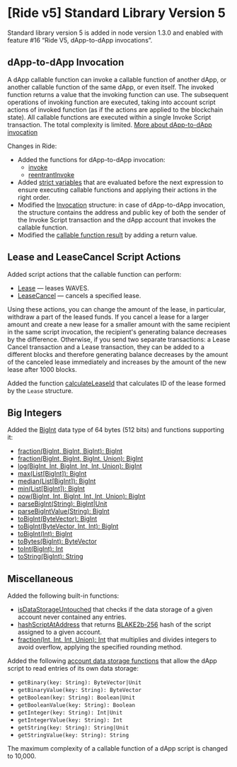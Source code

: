 # [Ride v5] Standard Library Version 5

Standard library version 5 is added in node version 1.3.0 and enabled with feature #16 “Ride V5, dApp-to-dApp invocations”.

## dApp-to-dApp Invocation

A dApp callable function can invoke a callable function of another dApp, or another callable function of the same dApp, or even itself. The invoked function returns a value that the invoking function can use. The subsequent operations of invoking function are executed, taking into account script actions of invoked function (as if the actions are applied to the blockchain state). All callable functions are executed within a single Invoke Script transaction. The total complexity is limited. [More about dApp-to-dApp invocation](/en/ride/advanced/dapp-to-dapp)

Changes in Ride:

* Added the functions for dApp-to-dApp invocation:
   * [invoke](/en/ride/v5/functions/built-in-functions/dapp-to-dapp#invoke)
   * [reentrantInvoke](/en/ride/v5/functions/built-in-functions/dapp-to-dapp#reentrantinvoke)
* Added [strict variables](/en/ride/v5/variables/) that are evaluated before the next expression to ensure executing callable functions and applying their actions in the right order.
* Modified the [Invocation](/en/ride/v5/structures/common-structures/invocation) structure: in case of dApp-to-dApp invocation, the structure contains the address and public key of both the sender of the Invoke Script transaction and the dApp account that invokes the callable function.
* Modified the [callable function result](/en/ride/v5/functions/callable-function#invocation-result) by adding a return value.

## Lease and LeaseCancel Script Actions

Added script actions that the callable function can perform:
* [Lease](/en/ride/v5/structures/script-actions/lease) — leases WAVES.
* [LeaseCancel](/en/ride/v5/structures/script-actions/lease-cancel) — cancels a specified lease.

Using these actions, you can change the amount of the lease, in particular, withdraw a part of the leased funds. If you cancel a lease for a larger amount and create a new lease for a smaller amount with the same recipient in the same script invocation, the recipient's generating balance decreases by the difference. Otherwise, if you send two separate transactions: a Lease Cancel transaction and a Lease transaction, they can be added to a different blocks and therefore generating balance decreases by the amount of the canceled lease immediately and increases by the amount of the new lease after 1000 blocks.

Added the function [calculateLeaseId](/en/ride/v5/functions/built-in-functions/blockchain-functions#calculateleaseid) that calculates ID of the lease formed by the `Lease` structure.

## Big Integers

Added the [BigInt](/en/ride/v5/data-types/bigint) data type of 64 bytes (512 bits) and functions supporting it:

* [fraction(BigInt, BigInt, BigInt): BigInt](/en/ride/v5/functions/built-in-functions/math-functions#fractionbigint)
* [fraction(BigInt, BigInt, BigInt, Union): BigInt](/en/ride/v5/functions/built-in-functions/math-functions#fractionbigintround)
* [log(BigInt, Int, BigInt, Int, Int, Union): BigInt](/en/ride/v5/functions/built-in-functions/math-functions#logbigint)
* [max(List[BigInt]): BigInt](/en/ride/v5/functions/built-in-functions/list-functions#max-list-bigint)
* [median(List[BigInt]): BigInt](/en/ride/v5/functions/built-in-functions/math-functions#medianbigint)
* [min(List[BigInt]): BigInt](/en/ride/v5/functions/built-in-functions/list-functions#min-list-bigint)
* [pow(BigInt, Int, BigInt, Int, Int, Union): BigInt](/en/ride/v5/functions/built-in-functions/math-functions#powbigint)
* [parseBigInt(String): BigInt|Unit](/en/ride/v5/functions/built-in-functions/converting-functions#parse-bigint)
* [parseBigIntValue(String): BigInt](/en/ride/v5/functions/built-in-functions/converting-functions#parse-bigintvalue)
* [toBigInt(ByteVector): BigInt](/en/ride/v5/functions/built-in-functions/converting-functions#to-bigint-bytevector)
* [toBigInt(ByteVector, Int, Int): BigInt](/en/ride/v5/functions/built-in-functions/converting-functions#to-bigint-bytevector-int-int)
* [toBigInt(Int): BigInt](/en/ride/v5/functions/built-in-functions/converting-functions#to-bigint-int)
* [toBytes(BigInt): ByteVector](/en/ride/v5/functions/built-in-functions/converting-functions#to-bytes-bigint)
* [toInt(BigInt): Int](/en/ride/v5/functions/built-in-functions/converting-functions#to-int-bigint)
* [toString(BigInt): String](/en/ride/v5/functions/built-in-functions/converting-functions#to-string-bigint)

## Miscellaneous

Added the following built-in functions:

* [isDataStorageUntouched](/en/ride/v5/functions/built-in-functions/account-data-storage-functions#isdatastorageuntouched) that checks if the data storage of a given account never contained any entries.
* [hashScriptAtAddress](/en/ride/v5/functions/built-in-functions/blockchain-functions#hashscriptataddress) that returns [BLAKE2b-256](https://en.wikipedia.org/wiki/BLAKE_%28hash_function%29) hash of the script assigned to a given account.
* [fraction(Int, Int, Int, Union): Int](/en/ride/v5/functions/built-in-functions/math-functions#fractionintround) that multiplies and divides integers to avoid overflow, applying the specified rounding method.

Added the following [account data storage functions](/en/ride/v5/functions/built-in-functions/account-data-storage-functions) that allow the dApp script to read entries of its own data storage:
* `getBinary(key: String): ByteVector|Unit`
* `getBinaryValue(key: String): ByteVector`
* `getBoolean(key: String): Boolean|Unit`
* `getBooleanValue(key: String): Boolean`
* `getInteger(key: String): Int|Unit`
* `getIntegerValue(key: String): Int`
* `getString(key: String): String|Unit`
* `getStringValue(key: String): String`

The maximum complexity of a callable function of a dApp script is changed to 10,000.
